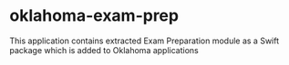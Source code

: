 # oklahoma-exam-prep
This application contains extracted Exam Preparation module as a Swift package which is added to Oklahoma applications
